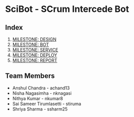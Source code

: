 # SciBot - SCrum Intercede Bot

## Index
1. [MILESTONE: DESIGN](https://github.ncsu.edu/nkumar8/CSC510_F17_Project/blob/master/DESIGN.md)
2. [MILESTONE: BOT](https://github.ncsu.edu/nkumar8/CSC510_F17_Project/blob/master/BOT.md)
3. [MILESTONE: SERVICE](#service)
4. [MILESTONE: DEPLOY](#deploy)
5. [MILESTONE: REPORT](#report)

## Team Members
* Anshul Chandra - achand13
* Nisha Nagasimha - nknagasi
* Nithya Kumar - nkumar8
* Sai Sameer Tirumlasetti - stiruma
* Shriya Sharma - ssharm25
